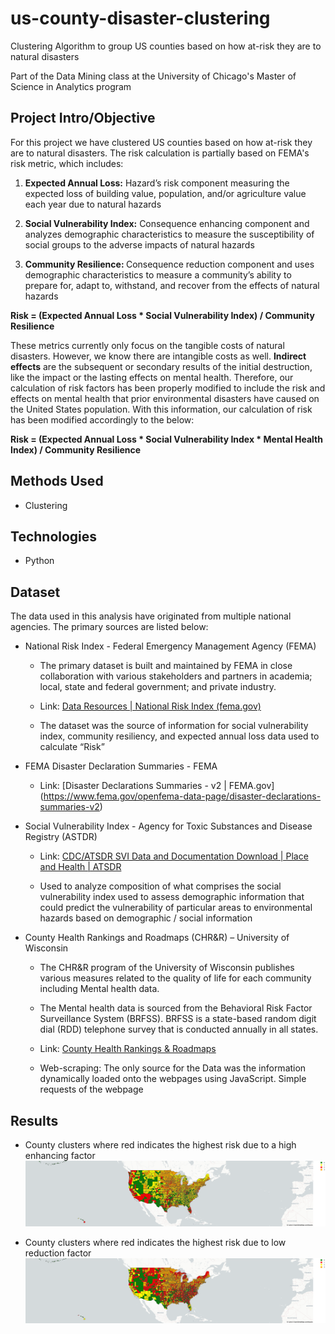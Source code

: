 # us-county-disaster-clustering

Clustering Algorithm to group US counties based on how at-risk they are to natural disasters

Part of the Data Mining class at the University of Chicago's Master of Science in Analytics program 

## Project Intro/Objective
For this project we have clustered US counties based on how at-risk they are to natural disasters. The risk calculation is partially based on FEMA's risk metric, which includes:
1. <b> Expected Annual Loss:</b> Hazard’s risk component measuring the expected loss of building value, population, and/or agriculture value each year due to natural hazards 

2. <b>Social Vulnerability Index:</b> Consequence enhancing component and analyzes demographic characteristics to measure the susceptibility of social groups to the adverse impacts of natural hazards 

3. <b>Community Resilience: </b> Consequence reduction component and uses demographic characteristics to measure a community’s ability to prepare for, adapt to, withstand, and recover from the effects of natural hazards 

<b> Risk = (Expected Annual Loss * Social Vulnerability Index) / Community Resilience </b>

These metrics currently only focus on the tangible costs of natural disasters. However, we know there are intangible costs as well. <b>Indirect effects</b> are the subsequent or secondary results of the initial destruction, like the impact or the lasting effects on mental health. Therefore, our calculation of risk factors has been properly modified to include the risk and effects on mental health that prior environmental disasters have caused on the United States population. With this information, our calculation of risk has been modified accordingly to the below: 

<b>Risk = (Expected Annual Loss * Social Vulnerability Index * Mental Health Index) / Community Resilience </b>

## Methods Used
- Clustering 

## Technologies 
- Python 

## Dataset 
The data used in this analysis have originated from multiple national agencies. The primary sources are listed below: 

- National Risk Index - Federal Emergency Management Agency (FEMA) 

	- The primary dataset is built and maintained by FEMA in close collaboration with various stakeholders and partners in academia; local, state and federal government; and private industry. 

	- Link: [Data Resources | National Risk Index (fema.gov)](https://hazards.fema.gov/nri/data-resources)

	- The dataset was the source of information for social vulnerability index, community resiliency, and expected annual loss data used to calculate “Risk” 

- FEMA Disaster Declaration Summaries - FEMA 

	- Link: [Disaster Declarations Summaries - v2 | FEMA.gov] (https://www.fema.gov/openfema-data-page/disaster-declarations-summaries-v2)

- Social Vulnerability Index - Agency for Toxic Substances and Disease Registry (ASTDR)  

	- Link: [CDC/ATSDR SVI Data and Documentation Download | Place and Health | ATSDR](https://www.atsdr.cdc.gov/placeandhealth/svi/data_documentation_download.html) 

	- Used to analyze composition of what comprises the social vulnerability index used to assess demographic information that could predict the vulnerability of particular areas to environmental hazards based on demographic / social information 

- County Health Rankings and Roadmaps (CHR&R) – University of Wisconsin 

	- The CHR&R program of the University of Wisconsin publishes various measures related to the quality of life for each community including Mental health data. 

	- The Mental health data is sourced from the Behavioral Risk Factor Surveillance System (BRFSS). BRFSS is a state-based random digit dial (RDD) telephone survey that is conducted annually in all states.   

	- Link: [County Health Rankings & Roadmaps](https://www.countyhealthrankings.org/)

	- Web-scraping: The only source for the Data was the information dynamically loaded onto the webpages using JavaScript. Simple requests of the webpage  

 
## Results 

- County clusters where red indicates the highest risk due to a high enhancing factor 
![alt text](https://github.com/shroffp05/us-county-disaster-clustering/blob/main/Images/newplot.png?raw=true)

- County clusters where red indicates the highest risk due to low reduction factor 
![alt text](https://github.com/shroffp05/us-county-disaster-clustering/blob/main/Images/newplot%20(1).png?raw=true)

